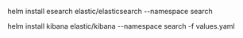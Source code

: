 

helm install esearch elastic/elasticsearch --namespace search 

helm install kibana elastic/kibana --namespace search -f values.yaml